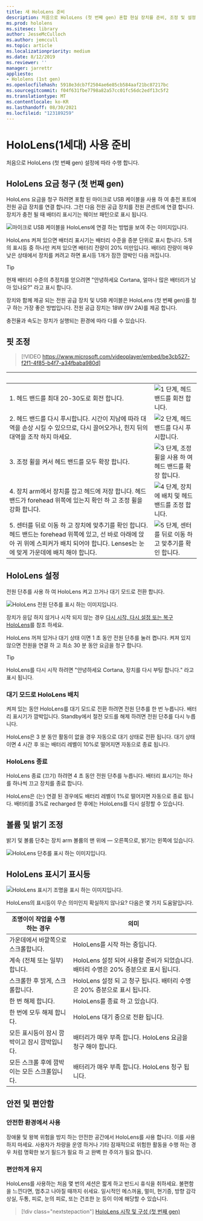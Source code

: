 ```yaml
---
title: 새 HoloLens 준비
description: 처음으로 HoloLens (첫 번째 gen) 혼합 현실 장치를 준비, 조정 및 설정 하는 방법에 대해 알아봅니다.
ms.prod: hololens
ms.sitesec: library
author: JesseMcCulloch
ms.author: jemccull
ms.topic: article
ms.localizationpriority: medium
ms.date: 8/12/2019
ms.reviewer: ''
manager: jarrettr
appliesto:
- Hololens (1st gen)
ms.openlocfilehash: 5918e3dcb7f2504ae6e85cb584aaf21bc87217bc
ms.sourcegitcommit: f04f631fbe7798a82a57cc01fc56dc2edf13c5f2
ms.translationtype: MT
ms.contentlocale: ko-KR
ms.lasthandoff: 08/30/2021
ms.locfileid: "123189259"
---
```

# <a name="get-your-hololens-1st-gen-ready-to-use"></a>HoloLens(1세대) 사용 준비

처음으로 HoloLens (첫 번째 gen) 설정에 따라 수행 합니다.

## <a name="charge-your-hololens-1st-gen"></a>HoloLens 요금 청구 (첫 번째 gen)

HoloLens 요금을 청구 하려면 포함 된 마이크로 USB 케이블을 사용 하 여 충전 포트에 전원 공급 장치를 연결 합니다. 그런 다음 전원 공급 장치를 전원 콘센트에 연결 합니다. 장치가 충전 될 때 배터리 표시기는 웨이브 패턴으로 표시 됩니다.

![마이크로 USB 케이블을 HoloLens에 연결 하는 방법을 보여 주는 이미지입니다.](./images/hololens-charging.png)

HoloLens 켜져 있으면 배터리 표시기는 배터리 수준을 증분 단위로 표시 합니다. 5개의 표시등 중 하나만 켜져 있으면 배터리 잔량이 20% 미만입니다. 배터리 잔량이 매우 낮은 상태에서 장치를 켜려고 하면 표시등 1개가 잠깐 깜박인 다음 꺼집니다.

> [!TIP]
> 현재 배터리 수준의 추정치를 얻으려면 "안녕하세요 Cortana, 얼마나 많은 배터리가 남아 있나요?" 라고 표시 합니다.

장치와 함께 제공 되는 전원 공급 장치 및 USB 케이블은 HoloLens (첫 번째 gen)를 청구 하는 가장 좋은 방법입니다.  전원 공급 장치는 18W (9V 2A)를 제공 합니다.

충전율과 속도는 장치가 실행되는 환경에 따라 다를 수 있습니다.

## <a name="adjust-fit"></a>핏 조정

> [!VIDEO https://www.microsoft.com/videoplayer/embed/be3cb527-f2f1-4f85-b4f7-a34fbaba980d]

| &nbsp; | &nbsp; |
|:--- |:--- |
|1. 헤드 밴드를 최대 20-30도로 회전 합니다.|![1 단계, 헤드 밴드를 회전 합니다.](./images/FitGuideStep1.png)|
|2. 헤드 밴드를 다시 푸시합니다. 시간이 지남에 따라 대역을 손상 시킬 수 있으므로, 다시 끌어오거나, 힌지 뒤의 대역을 조작 하지 마세요.|![2 단계, 헤드 밴드를 다시 푸시합니다.](./images/FitGuideStep2.png)|
|3. 조정 휠을 켜서 헤드 밴드를 모두 확장 합니다. |![3 단계, 조정 휠을 사용 하 여 헤드 밴드를 확장 합니다.](./images/FitGuideStep3.png)|
|4. 장치 arm에서 장치를 잡고 헤드에 저장 합니다. 헤드 밴드가 forehead 위쪽에 있는지 확인 하 고 조정 휠을 강화 합니다.|![4 단계, 장치에 배치 및 헤드 밴드를 조정 합니다.](./images/FitGuideStep4.png)|
|5. 센터를 뒤로 이동 하 고 장치에 맞추기를 확인 합니다. 헤드 밴드는 forehead 위쪽에 있고, 선 바로 아래에 앉아 귀 위에 스피커가 배치 되어야 합니다. Lenses는 눈에 맞게 가운데에 배치 해야 합니다.|![5 단계, 센터를 뒤로 이동 하 고 맞추기를 확인 합니다.](./images/FitGuideSetep5.png)|

## <a name="turn-on-your-hololens"></a>HoloLens 설정

전원 단추를 사용 하 여 HoloLens 켜고 끄거나 대기 모드로 전환 합니다.

![HoloLens 전원 단추를 표시 하는 이미지입니다.](./images/hololens-power.png)

장치가 응답 하지 않거나 시작 되지 않는 경우 [다시 시작, 다시 설정 또는 복구 HoloLens](hololens-restart-recover.md)를 참조 하세요.

HoloLens 꺼져 있거나 대기 상태 이면 1 초 동안 전원 단추를 눌러 켭니다. 켜져 있지 않으면 전원을 연결 하 고 최소 30 분 동안 요금을 청구 합니다.

> [!TIP]
> HoloLens를 다시 시작 하려면 "안녕하세요 Cortana, 장치를 다시 부팅 합니다." 라고 표시 됩니다.

### <a name="put-hololens-in-standby"></a>대기 모드로 HoloLens 배치

켜져 있는 동안 HoloLens를 대기 모드로 전환 하려면 전원 단추를 한 번 누릅니다. 배터리 표시기가 깜박입니다. Standby에서 절전 모드를 해제 하려면 전원 단추를 다시 누릅니다.

HoloLens은 3 분 동안 활동이 없을 경우 자동으로 대기 상태로 전환 됩니다. 대기 상태 이면 4 시간 후 또는 배터리 레벨이 10%로 떨어지면 자동으로 종료 됩니다.

### <a name="shut-down-hololens"></a>HoloLens 종료

HoloLens 종료 (끄기) 하려면 4 초 동안 전원 단추를 누릅니다. 배터리 표시기는 하나를 하나씩 끄고 장치를 종료 합니다.

HoloLens은 (는) 연결 된 경우에도 배터리 레벨이 1%로 떨어지면 자동으로 종료 됩니다. 배터리를 3%로 recharged 한 후에는 HoloLens를 다시 설정할 수 있습니다.

## <a name="adjust-volume-and-brightness"></a>볼륨 및 밝기 조정

밝기 및 볼륨 단추는 장치 arm 볼륨의 맨 위에 &mdash; 오른쪽으로, 밝기는 왼쪽에 있습니다.

![HoloLens 단추를 표시 하는 이미지입니다.](./images/hololens-buttons.jpg)

## <a name="hololens-indicator-lights"></a>HoloLens 표시기 표시등

![HoloLens 표시기 조명을 표시 하는 이미지입니다.](./images/hololens-lights.png)

HoloLens의 표시등이 무슨 의미인지 확실하지 않나요? 다음은 몇 가지 도움말입니다.

|조명이이 작업을 수행 하는 경우 |의미 |
|---|---|
|가운데에서 바깥쪽으로 스크롤합니다. |HoloLens를 시작 하는 중입니다. |
|계속 (전체 또는 일부) 합니다. |HoloLens 설정 되어 사용할 준비가 되었습니다. 배터리 수명은 20% 증분으로 표시 됩니다. |
|스크롤한 후 밝게, 스크롤합니다. |HoloLens 설정 되 고 청구 됩니다. 배터리 수명은 20% 증분으로 표시 됩니다. |
|한 번 해제 합니다. |HoloLens를 종료 하 고 있습니다. |
|한 번에 모두 해제 합니다. |HoloLens 대기 중으로 전환 됩니다. |
|모든 표시등이 잠시 깜박이고 잠시 깜박입니다. |배터리가 매우 부족 합니다. HoloLens 요금을 청구 해야 합니다. |
|모든 스크롤 후에 깜박이는 모든 스크롤입니다. |배터리가 매우 부족 합니다. HoloLens 청구 됩니다. |

## <a name="safety-and-comfort"></a>안전 및 편안함

### <a name="use-in-safe-surroundings"></a>안전한 환경에서 사용

장애물 및 왕복 위험을 방지 하는 안전한 공간에서 HoloLens를 사용 합니다. 이를 사용 하지 마세요. 사용자가 차량을 운영 하거나 기타 잠재적으로 위험한 활동을 수행 하는 경우 처럼 명확한 보기 필드가 필요 하 고 완벽 한 주의가 필요 합니다.

### <a name="stay-comfortable"></a>편안하게 유지

HoloLens를 사용하는 처음 몇 번의 세션은 짧게 하고 반드시 휴식을 취하세요. 불편함을 느낀다면, 멈추고 나아질 때까지 쉬세요. 일시적인 메스꺼움, 멀미, 현기증, 방향 감각 상실, 두통, 피로, 눈의 피로, 또는 건조한 눈 등이 이에 해당할 수 있습니다.

> [!div class="nextstepaction"]
> [HoloLens 시작 및 구성 (첫 번째 gen)](hololens1-start.md)
